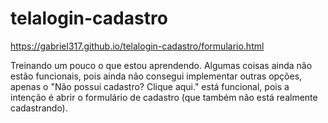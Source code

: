 # telalogin-cadastro
https://gabriel317.github.io/telalogin-cadastro/formulario.html

Treinando um pouco o que estou aprendendo. Algumas coisas ainda não estão funcionais, pois ainda não consegui implementar outras opções, apenas o "Não possui cadastro? Clique aqui." está funcional, pois a intenção é abrir o formulário de cadastro (que também não está realmente cadastrando).
